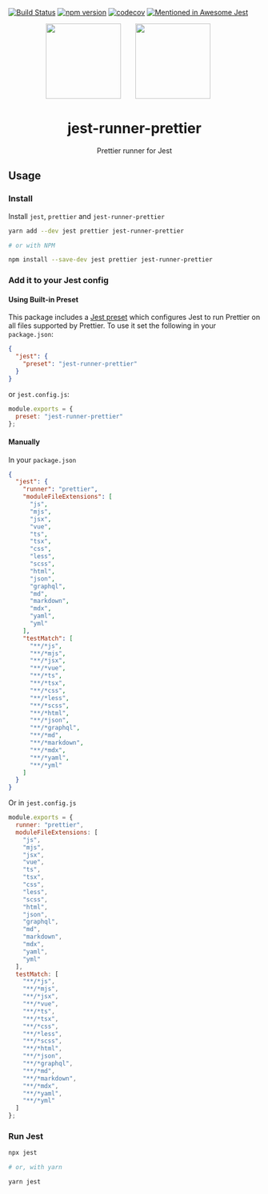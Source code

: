 [![Build Status](https://travis-ci.org/keplersj/jest-runner-prettier.svg?branch=master)](https://travis-ci.org/keplersj/jest-runner-prettier)
[![npm version](https://badge.fury.io/js/jest-runner-prettier.svg)](https://badge.fury.io/js/jest-runner-prettier)
[![codecov](https://codecov.io/gh/keplersj/jest-runner-prettier/branch/master/graph/badge.svg)](https://codecov.io/gh/keplersj/jest-runner-prettier)
[![Mentioned in Awesome Jest](https://awesome.re/mentioned-badge.svg)](https://github.com/jest-community/awesome-jest)

<div align="center">
  <!-- replace with accurate logo e.g from https://worldvectorlogo.com/ -->
  <img width="150" height="150" src="https://github.com/prettier/prettier-logo/raw/master/images/prettier-icon-light.png">
  <a href="https://facebook.github.io/jest/">
    <img width="150" height="150" vspace="" hspace="25" src="https://user-images.githubusercontent.com/2440089/37489554-6f776bd2-286e-11e8-862f-cb6c398cf752.png">
  </a>
  <h1>jest-runner-prettier</h1>
  <p>Prettier runner for Jest</p>
</div>

<div align="center">
  <!--<img src="https://user-images.githubusercontent.com/574806/30197438-9681385c-941c-11e7-80a8-2b11f15bd412.gif">-->
  <!-- TODO: Create GIF showing off runner -->
</div>

## Usage

### Install

Install `jest`, `prettier` and `jest-runner-prettier`

```bash
yarn add --dev jest prettier jest-runner-prettier

# or with NPM

npm install --save-dev jest prettier jest-runner-prettier
```

### Add it to your Jest config

#### Using Built-in Preset

This package includes a [Jest preset](https://jestjs.io/docs/en/configuration#preset-string) which configures Jest to run Prettier on all files supported by Prettier. To use it set the following in your `package.json`:

```json
{
  "jest": {
    "preset": "jest-runner-prettier"
  }
}
```

or `jest.config.js`:

```js
module.exports = {
  preset: "jest-runner-prettier"
};
```

#### Manually

In your `package.json`

```json
{
  "jest": {
    "runner": "prettier",
    "moduleFileExtensions": [
      "js",
      "mjs",
      "jsx",
      "vue",
      "ts",
      "tsx",
      "css",
      "less",
      "scss",
      "html",
      "json",
      "graphql",
      "md",
      "markdown",
      "mdx",
      "yaml",
      "yml"
    ],
    "testMatch": [
      "**/*js",
      "**/*mjs",
      "**/*jsx",
      "**/*vue",
      "**/*ts",
      "**/*tsx",
      "**/*css",
      "**/*less",
      "**/*scss",
      "**/*html",
      "**/*json",
      "**/*graphql",
      "**/*md",
      "**/*markdown",
      "**/*mdx",
      "**/*yaml",
      "**/*yml"
    ]
  }
}
```

Or in `jest.config.js`

```js
module.exports = {
  runner: "prettier",
  moduleFileExtensions: [
    "js",
    "mjs",
    "jsx",
    "vue",
    "ts",
    "tsx",
    "css",
    "less",
    "scss",
    "html",
    "json",
    "graphql",
    "md",
    "markdown",
    "mdx",
    "yaml",
    "yml"
  ],
  testMatch: [
    "**/*js",
    "**/*mjs",
    "**/*jsx",
    "**/*vue",
    "**/*ts",
    "**/*tsx",
    "**/*css",
    "**/*less",
    "**/*scss",
    "**/*html",
    "**/*json",
    "**/*graphql",
    "**/*md",
    "**/*markdown",
    "**/*mdx",
    "**/*yaml",
    "**/*yml"
  ]
};
```

### Run Jest

```bash
npx jest

# or, with yarn

yarn jest
```
